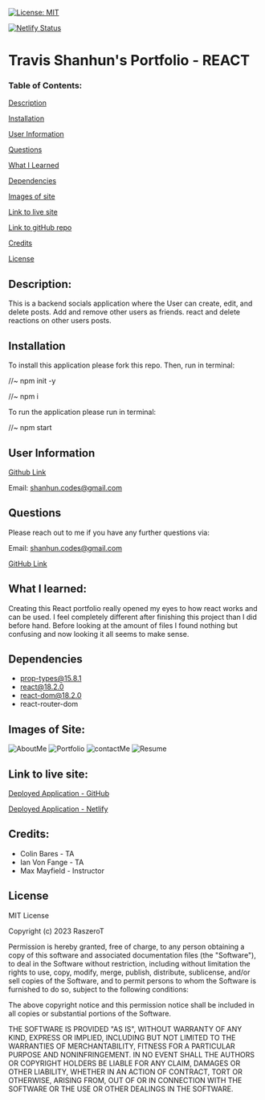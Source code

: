 [![License: MIT](https://img.shields.io/badge/License-MIT-yellow.svg)](https://opensource.org/licenses/MIT)

[![Netlify Status](https://api.netlify.com/api/v1/badges/59b398a9-8222-4e84-b80e-02d88be81ff3/deploy-status)](https://app.netlify.com/sites/glowing-cannoli-800f00/deploys)


# Travis Shanhun's Portfolio - REACT

### Table of Contents:

[Description](#description)

[Installation](#installation)

[User Information](#user-information)

[Questions](#questions)

[What I Learned](#what-i-learned)

[Dependencies](#dependencies)

[Images of site](#images-of-site)

[Link to live site](#link-to-live-site)

[Link to gitHub repo](#link-to-github-repository)

[Credits](#credits)

[License](#license)

## Description:

This is a backend socials application where the User can create, edit, and delete posts. Add and remove other users as friends. react and delete reactions on other users posts.

## Installation

To install this application please fork this repo. Then, run in terminal:

//~ npm init -y

//~ npm i

To run the application please run in terminal: 

//~ npm start

## User Information

<a href='https://github.com/RaszeroT'> Github Link</a>

Email: shanhun.codes@gmail.com

## Questions

Please reach out to me if you have any further questions via:

Email: shanhun.codes@gmail.com

<a href='https://github.com/RaszeroT/REACT-Portfolio-Travis-Shanhun'>GitHub Link</a>

## What I learned:

Creating this React portfolio really opened my eyes to how react works and can be used. I feel completely different after finishing this project than I did before hand. Before looking at the amount of files I found nothing but confusing and now looking it all seems to make sense.

## Dependencies

* prop-types@15.8.1
* react@18.2.0
* react-dom@18.2.0
* react-router-dom

## Images of Site:

![AboutMe](/public/assets/images/aboutMe.jpeg)
![Portfolio](/public/assets/images/portfolio.jpeg)
![contactMe](/public/assets/images/contactMe.jpeg)
![Resume](/public/assets/images/resume.jpeg)


## Link to live site:

<a href="https://raszerot.github.io/REACT-Portfolio-Travis-Shanhun/#/about">Deployed Application - GitHub</a>

<a href="https://glowing-cannoli-800f00.netlify.app/">Deployed Application - Netlify</a>

## Credits:

* Colin Bares - TA
* Ian Von Fange - TA
* Max Mayfield - Instructor

## License

MIT License

Copyright (c) 2023 RaszeroT

Permission is hereby granted, free of charge, to any person obtaining a copy
of this software and associated documentation files (the "Software"), to deal
in the Software without restriction, including without limitation the rights
to use, copy, modify, merge, publish, distribute, sublicense, and/or sell
copies of the Software, and to permit persons to whom the Software is
furnished to do so, subject to the following conditions:

The above copyright notice and this permission notice shall be included in all
copies or substantial portions of the Software.

THE SOFTWARE IS PROVIDED "AS IS", WITHOUT WARRANTY OF ANY KIND, EXPRESS OR
IMPLIED, INCLUDING BUT NOT LIMITED TO THE WARRANTIES OF MERCHANTABILITY,
FITNESS FOR A PARTICULAR PURPOSE AND NONINFRINGEMENT. IN NO EVENT SHALL THE
AUTHORS OR COPYRIGHT HOLDERS BE LIABLE FOR ANY CLAIM, DAMAGES OR OTHER
LIABILITY, WHETHER IN AN ACTION OF CONTRACT, TORT OR OTHERWISE, ARISING FROM,
OUT OF OR IN CONNECTION WITH THE SOFTWARE OR THE USE OR OTHER DEALINGS IN THE
SOFTWARE.